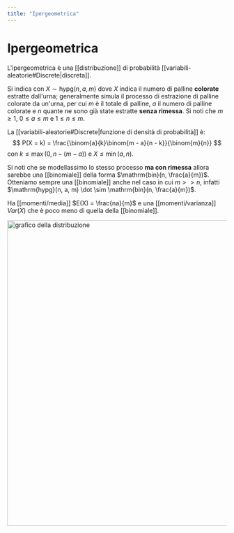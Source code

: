```yaml
---
title: "Ipergeometrica"
---
```

# Ipergeometrica
L'ipergeometrica è una [[distribuzione]] di probabilità [[variabili-aleatorie#Discrete|discreta]].

Si indica con $X \sim \mathrm{hypg}(n, a, m)$ dove $X$ indica il numero di palline **colorate** estratte dall'urna; generalmente simula il processo di estrazione di palline colorate da un'urna, per cui $m$ è il totale di palline, $a$  il numero di palline colorate e $n$ quante ne sono già state estratte **senza rimessa**. Si noti che $m \ge 1$, $0 \le a \le m$ e $1 \le n \le m$.

La [[variabili-aleatorie#Discrete|funzione di densità di probabilità]] è:
$$
P(X = k) = \frac{\binom{a}{k}\binom{m - a}{n - k}}{\binom{m}{n}}
$$
con $k \le \max(0, n - (m - a))$ e $X \le \min(a, n)$.

Si noti che se modellassimo lo stesso processo **ma con rimessa** allora sarebbe una [[binomiale]] della forma $\mathrm{bin}(n, \frac{a}{m})$. Otteniamo sempre una [[binomiale]] anche nel caso in cui $m >> n$, infatti $\mathrm{hypg}(n, a, m) \dot \sim \mathrm{bin}(n, \frac{a}{m})$.

Ha [[momenti/media]] $E(X) = \frac{na}{m}$ e una [[momenti/varianza]] $Var(X)$ che è poco meno di quella della [[binomiale]].

<img src="https://upload.wikimedia.org/wikipedia/commons/c/c1/HypergeometricPDF.png" alt="grafico della distribuzione" width=700>

